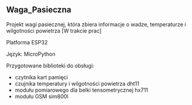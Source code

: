 ## Waga_Pasieczna
Projekt wagi pasiecznej, która zbiera informacje o wadze, temperaturze i wilgotności powietrza [W trakcie prac]

Platforma ESP32

Język: MicroPython

Przygotowane biblioteki do obsługi:
- czytnika kart pamięci
- czujnika temperatury i wilgotności powietrza dht11
- modułu pomiarowego dla belki tensometrycznej hx711
- modułu GSM sim800l

